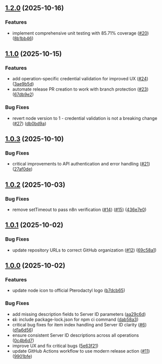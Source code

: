 ## [1.2.0](https://github.com/goevexx/pterodactyl-api-node/compare/v1.1.0...v1.2.0) (2025-10-16)

### Features

- implement comprehensive unit testing with 85.71% coverage ([#20](https://github.com/goevexx/pterodactyl-api-node/issues/20)) ([8b1bb46](https://github.com/goevexx/pterodactyl-api-node/commit/8b1bb463c9762e74d5150cfe10deb64cc42ca6b5))

## [1.1.0](https://github.com/goevexx/pterodactyl-api-node/compare/v1.0.3...v1.1.0) (2025-10-15)

### Features

- add operation-specific credential validation for improved UX ([#24](https://github.com/goevexx/pterodactyl-api-node/issues/24)) ([3ae9b5d](https://github.com/goevexx/pterodactyl-api-node/commit/3ae9b5df78d4e85f0d95b52d47118f9835f1c7d0))
- automate release PR creation to work with branch protection ([#23](https://github.com/goevexx/pterodactyl-api-node/issues/23)) ([67db9e2](https://github.com/goevexx/pterodactyl-api-node/commit/67db9e236a0ee68943ec05a620cab97528c29efd))

### Bug Fixes

- revert node version to 1 - credential validation is not a breaking change ([#27](https://github.com/goevexx/pterodactyl-api-node/issues/27)) ([db0bd9a](https://github.com/goevexx/pterodactyl-api-node/commit/db0bd9aa52df07631d53e466c1f16ed0d9350b7e))

## [1.0.3](https://github.com/goevexx/pterodactyl-api-node/compare/v1.0.2...v1.0.3) (2025-10-10)

### Bug Fixes

- critical improvements to API authentication and error handling ([#21](https://github.com/goevexx/pterodactyl-api-node/issues/21)) ([27af0de](https://github.com/goevexx/pterodactyl-api-node/commit/27af0defbedd3cd63ef1dd8ae733c91421068e5d))

## [1.0.2](https://github.com/goevexx/pterodactyl-api-node/compare/v1.0.1...v1.0.2) (2025-10-03)

### Bug Fixes

- remove setTimeout to pass n8n verification ([#14](https://github.com/goevexx/pterodactyl-api-node/issues/14)) ([#15](https://github.com/goevexx/pterodactyl-api-node/issues/15)) ([436e7e0](https://github.com/goevexx/pterodactyl-api-node/commit/436e7e058ca48e8c0f2ab66fd3f97726b2d9fdb6))

## [1.0.1](https://github.com/goevexx/pterodactyl-api-node/compare/v1.0.0...v1.0.1) (2025-10-02)

### Bug Fixes

- update repository URLs to correct GitHub organization ([#12](https://github.com/goevexx/pterodactyl-api-node/issues/12)) ([69c58a1](https://github.com/goevexx/pterodactyl-api-node/commit/69c58a19639f2bce5a17b9e3050d421dfb9b2b6f))

## [1.0.0](https://github.com/goevexx/pterodactyl-api-node/compare/b7dcb656a460331330815a4194a38a295fcf5b63...v1.0.0) (2025-10-02)

### Features

- update node icon to official Pterodactyl logo ([b7dcb65](https://github.com/goevexx/pterodactyl-api-node/commit/b7dcb656a460331330815a4194a38a295fcf5b63))

### Bug Fixes

- add missing description fields to Server ID parameters ([aa29c6d](https://github.com/goevexx/pterodactyl-api-node/commit/aa29c6d06ca0b3fb49f689aaac46258dc3cbf159))
- **ci:** include package-lock.json for npm ci command ([dab58a3](https://github.com/goevexx/pterodactyl-api-node/commit/dab58a3c781350fbb05758ee0d237578de8c10be))
- critical bug fixes for item index handling and Server ID clarity ([#6](https://github.com/goevexx/pterodactyl-api-node/issues/6)) ([d1a6d56](https://github.com/goevexx/pterodactyl-api-node/commit/d1a6d5641067227e2fe5bfbceed777e5c75204b3))
- ensure consistent Server ID descriptions across all operations ([0c4b6d7](https://github.com/goevexx/pterodactyl-api-node/commit/0c4b6d778cd7c79ed68fa084a7af7b654abee4db))
- improve UX and fix critical bugs ([5e63f21](https://github.com/goevexx/pterodactyl-api-node/commit/5e63f21d4cc40cf0122d23de9998b32b1db11b30))
- update GitHub Actions workflow to use modern release action ([#11](https://github.com/goevexx/pterodactyl-api-node/issues/11)) ([9901bfe](https://github.com/goevexx/pterodactyl-api-node/commit/9901bfeadcaa4ad186591edd563a8fe6330c6769))
